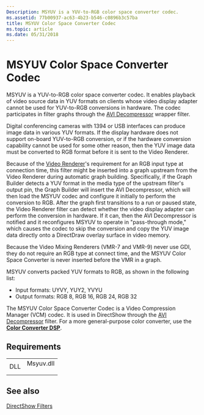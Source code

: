 ```yaml
---
Description: MSYUV is a YUV-to-RGB color space converter codec.
ms.assetid: 77b00937-ac63-4b23-b546-c0896b3c57ba
title: MSYUV Color Space Converter Codec
ms.topic: article
ms.date: 05/31/2018
---
```


# MSYUV Color Space Converter Codec

MSYUV is a YUV-to-RGB color space converter codec. It enables playback of video source data in YUV formats on clients whose video display adapter cannot be used for YUV-to-RGB conversions in hardware. The codec participates in filter graphs through the [AVI Decompressor](avi-decompressor-filter.md) wrapper filter.

Digital conferencing cameras with 1394 or USB interfaces can produce image data in various YUV formats. If the display hardware does not support on-board YUV-to-RGB conversion, or if the hardware conversion capability cannot be used for some other reason, then the YUV image data must be converted to RGB format before it is sent to the Video Renderer.

Because of the [Video Renderer](video-renderer-filter.md)'s requirement for an RGB input type at connection time, this filter might be inserted into a graph upstream from the Video Renderer during automatic graph building. Specifically, if the Graph Builder detects a YUV format in the media type of the upstream filter's output pin, the Graph Builder will insert the AVI Decompressor, which will then load the MSYUV codec and configure it initially to perform the conversion to RGB. After the graph first transitions to a run or paused state, the Video Renderer filter can detect whether the video display adapter can perform the conversion in hardware. If it can, then the AVI Decompressor is notified and it reconfigures MSYUV to operate in "pass-through mode," which causes the codec to skip the conversion and copy the YUV image data directly onto a DirectDraw overlay surface in video memory.

Because the Video Mixing Renderers (VMR-7 and VMR-9) never use GDI, they do not require an RGB type at connect time, and the MSYUV Color Space Converter is never inserted before the VMR in a graph.

MSYUV converts packed YUV formats to RGB, as shown in the following list:

-   Input formats: UYVY, YUY2, YVYU
-   Output formats: RGB 8, RGB 16, RGB 24, RGB 32

The MSYUV Color Space Converter Codec is a Video Compression Manager (VCM) codec. It is used in DirectShow through the [AVI Decompressor](avi-decompressor-filter.md) filter. For a more general-purpose color converter, use the [**Color Converter DSP**](https://msdn.microsoft.com/en-us/library/Ff819079(v=VS.85).aspx).

## Requirements



|                |                                                                                      |
|----------------|--------------------------------------------------------------------------------------|
| DLL<br/> | <dl> <dt>Msyuv.dll</dt> </dl> |



## See also

<dl> <dt>

[DirectShow Filters](directshow-filters.md)
</dt> </dl>

 

 




